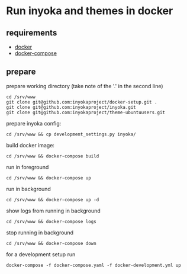 Run inyoka and themes in docker
============================

requirements
-------------

 * [docker](https://docs.docker.com/install/linux/docker-ce/ubuntu)
 * [docker-compose](https://github.com/docker/compose/releases)

prepare
-------

prepare working directory (take note of the '.' in the second line)
```
cd /srv/www
git clone git@github.com:inyokaproject/docker-setup.git .
git clone git@github.com:inyokaproject/inyoka.git
git clone git@github.com:inyokaproject/theme-ubuntuusers.git
```

prepare inyoka config:

```cd /srv/www && cp development_settings.py inyoka/```

build docker image:

```cd /srv/www && docker-compose build```

run in foreground

```cd /srv/www && docker-compose up```

run in background

```cd /srv/www && docker-compose up -d```

show logs from running in background

```cd /srv/www && docker-compose logs```

stop running in background

```cd /srv/www && docker-compose down```


for a development setup run

```docker-compose -f docker-compose.yaml -f docker-development.yml up```


